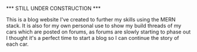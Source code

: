 *** STILL UNDER CONSTRUCTION ***

This is a blog website I've created to further my skills using the MERN stack. It is also for my own personal use to show my build threads of my cars which are posted on forums, as forums are slowly starting to phase out I thought it's a perfect time to start a blog so I can continue the story of each car.
